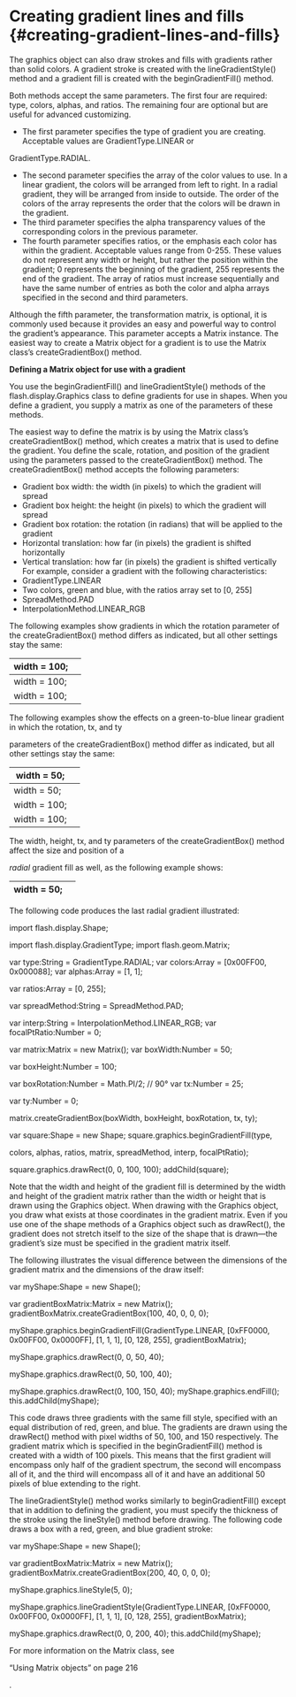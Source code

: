 # Creating gradient lines and fills {#creating-gradient-lines-and-fills}

The graphics object can also draw strokes and fills with gradients rather than solid colors. A gradient stroke is created with the lineGradientStyle() method and a gradient fill is created with the beginGradientFill() method.

Both methods accept the same parameters. The first four are required: type, colors, alphas, and ratios. The remaining four are optional but are useful for advanced customizing.

*   The first parameter specifies the type of gradient you are creating. Acceptable values are GradientType.LINEAR or

GradientType.RADIAL.

*   The second parameter specifies the array of the color values to use. In a linear gradient, the colors will be arranged from left to right. In a radial gradient, they will be arranged from inside to outside. The order of the colors of the array represents the order that the colors will be drawn in the gradient.
*   The third parameter specifies the alpha transparency values of the corresponding colors in the previous parameter.
*   The fourth parameter specifies ratios, or the emphasis each color has within the gradient. Acceptable values range from 0-255\. These values do not represent any width or height, but rather the position within the gradient; 0 represents the beginning of the gradient, 255 represents the end of the gradient. The array of ratios must increase sequentially and have the same number of entries as both the color and alpha arrays specified in the second and third parameters.

Although the fifth parameter, the transformation matrix, is optional, it is commonly used because it provides an easy and powerful way to control the gradient’s appearance. This parameter accepts a Matrix instance. The easiest way to create a Matrix object for a gradient is to use the Matrix class’s createGradientBox() method.

**Defining a Matrix object for use with a gradient**

You use the beginGradientFill() and lineGradientStyle() methods of the flash.display.Graphics class to define gradients for use in shapes. When you define a gradient, you supply a matrix as one of the parameters of these methods.

The easiest way to define the matrix is by using the Matrix class’s createGradientBox() method, which creates a matrix that is used to define the gradient. You define the scale, rotation, and position of the gradient using the parameters passed to the createGradientBox() method. The createGradientBox() method accepts the following parameters:

*   Gradient box width: the width (in pixels) to which the gradient will spread
*   Gradient box height: the height (in pixels) to which the gradient will spread
*   Gradient box rotation: the rotation (in radians) that will be applied to the gradient
*   Horizontal translation: how far (in pixels) the gradient is shifted horizontally
*   Vertical translation: how far (in pixels) the gradient is shifted vertically For example, consider a gradient with the following characteristics:
*   GradientType.LINEAR
*   Two colors, green and blue, with the ratios array set to [0, 255]
*   SpreadMethod.PAD
*   InterpolationMethod.LINEAR_RGB

The following examples show gradients in which the rotation parameter of the createGradientBox() method differs as indicated, but all other settings stay the same:

| width = 100; |  |
| --- | --- |
| width = 100; |  |
| width = 100; |  |

The following examples show the effects on a green-to-blue linear gradient in which the rotation, tx, and ty

parameters of the createGradientBox() method differ as indicated, but all other settings stay the same:

| width = 50; |  |
| --- | --- |
| width = 50; |  |
| width = 100; |  |
| width = 100; |  |

The width, height, tx, and ty parameters of the createGradientBox() method affect the size and position of a

_radial_ gradient fill as well, as the following example shows:

| width = 50; |  |
| --- | --- |

The following code produces the last radial gradient illustrated:

import flash.display.Shape;

import flash.display.GradientType; import flash.geom.Matrix;

var type:String = GradientType.RADIAL; var colors:Array = [0x00FF00, 0x000088]; var alphas:Array = [1, 1];

var ratios:Array = [0, 255];

var spreadMethod:String = SpreadMethod.PAD;

var interp:String = InterpolationMethod.LINEAR_RGB; var focalPtRatio:Number = 0;

var matrix:Matrix = new Matrix(); var boxWidth:Number = 50;

var boxHeight:Number = 100;

var boxRotation:Number = Math.PI/2; // 90° var tx:Number = 25;

var ty:Number = 0;

matrix.createGradientBox(boxWidth, boxHeight, boxRotation, tx, ty);

var square:Shape = new Shape; square.graphics.beginGradientFill(type,

colors, alphas, ratios, matrix, spreadMethod, interp, focalPtRatio);

square.graphics.drawRect(0, 0, 100, 100); addChild(square);

Note that the width and height of the gradient fill is determined by the width and height of the gradient matrix rather than the width or height that is drawn using the Graphics object. When drawing with the Graphics object, you draw what exists at those coordinates in the gradient matrix. Even if you use one of the shape methods of a Graphics object such as drawRect(), the gradient does not stretch itself to the size of the shape that is drawn—the gradient’s size must be specified in the gradient matrix itself.

The following illustrates the visual difference between the dimensions of the gradient matrix and the dimensions of the draw itself:

var myShape:Shape = new Shape();

var gradientBoxMatrix:Matrix = new Matrix(); gradientBoxMatrix.createGradientBox(100, 40, 0, 0, 0);

myShape.graphics.beginGradientFill(GradientType.LINEAR, [0xFF0000, 0x00FF00, 0x0000FF], [1, 1, 1], [0, 128, 255], gradientBoxMatrix);

myShape.graphics.drawRect(0, 0, 50, 40);

myShape.graphics.drawRect(0, 50, 100, 40);

myShape.graphics.drawRect(0, 100, 150, 40); myShape.graphics.endFill(); this.addChild(myShape);

This code draws three gradients with the same fill style, specified with an equal distribution of red, green, and blue. The gradients are drawn using the drawRect() method with pixel widths of 50, 100, and 150 respectively. The gradient matrix which is specified in the beginGradientFill() method is created with a width of 100 pixels. This means that the first gradient will encompass only half of the gradient spectrum, the second will encompass all of it, and the third will encompass all of it and have an additional 50 pixels of blue extending to the right.

The lineGradientStyle() method works similarly to beginGradientFill() except that in addition to defining the gradient, you must specify the thickness of the stroke using the lineStyle() method before drawing. The following code draws a box with a red, green, and blue gradient stroke:

var myShape:Shape = new Shape();

var gradientBoxMatrix:Matrix = new Matrix(); gradientBoxMatrix.createGradientBox(200, 40, 0, 0, 0);

myShape.graphics.lineStyle(5, 0);

myShape.graphics.lineGradientStyle(GradientType.LINEAR, [0xFF0000, 0x00FF00, 0x0000FF], [1, 1, 1], [0, 128, 255], gradientBoxMatrix);

myShape.graphics.drawRect(0, 0, 200, 40); this.addChild(myShape);

For more information on the Matrix class, see

“Using Matrix objects” on page 216

.